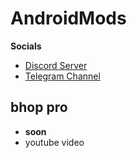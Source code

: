 # AndroidMods
**Socials**
- [Discord Server](https://discord.gg/7byEYYYBZC)
- [Telegram Channel](https://t.me/zenixamods)

## bhop pro
- **soon**
- youtube video
